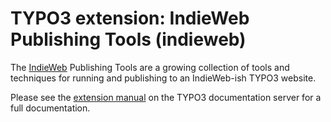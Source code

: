 TYPO3 extension: IndieWeb Publishing Tools (indieweb)
=====================================================

The [IndieWeb](http://indiewebcamp.com/indieweb) Publishing Tools are a growing collection of tools and techniques for running and publishing to an IndieWeb-ish TYPO3 website.

Please see the [extension manual](http://docs.typo3.org/typo3cms/extensions/indieweb/) on the TYPO3 documentation server for a full documentation. 